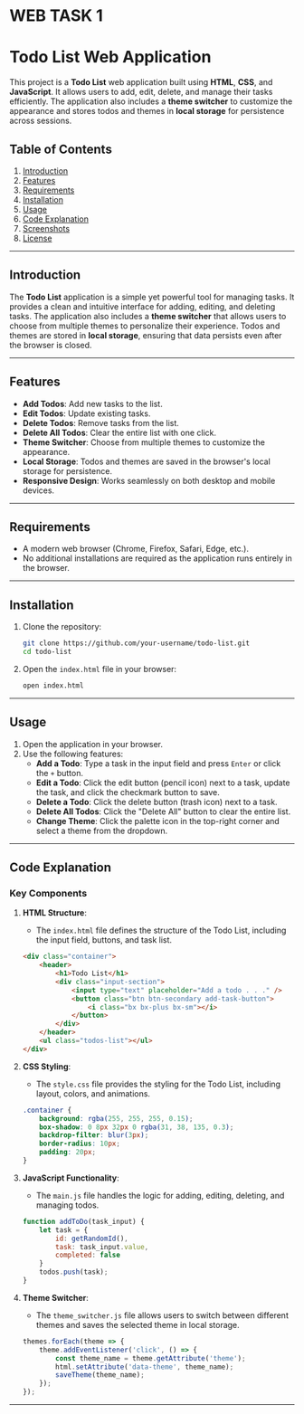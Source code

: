 # WEB TASK 1

# Todo List Web Application

This project is a **Todo List** web application built using **HTML**, **CSS**, and **JavaScript**. It allows users to add, edit, delete, and manage their tasks efficiently. The application also includes a **theme switcher** to customize the appearance and stores todos and themes in **local storage** for persistence across sessions.

## Table of Contents
1. [Introduction](#introduction)
2. [Features](#features)
3. [Requirements](#requirements)
4. [Installation](#installation)
5. [Usage](#usage)
6. [Code Explanation](#code-explanation)
7. [Screenshots](#screenshots)
8. [License](#license)

---

## Introduction

The **Todo List** application is a simple yet powerful tool for managing tasks. It provides a clean and intuitive interface for adding, editing, and deleting tasks. The application also includes a **theme switcher** that allows users to choose from multiple themes to personalize their experience. Todos and themes are stored in **local storage**, ensuring that data persists even after the browser is closed.

---

## Features

- **Add Todos**: Add new tasks to the list.
- **Edit Todos**: Update existing tasks.
- **Delete Todos**: Remove tasks from the list.
- **Delete All Todos**: Clear the entire list with one click.
- **Theme Switcher**: Choose from multiple themes to customize the appearance.
- **Local Storage**: Todos and themes are saved in the browser's local storage for persistence.
- **Responsive Design**: Works seamlessly on both desktop and mobile devices.

---

## Requirements

- A modern web browser (Chrome, Firefox, Safari, Edge, etc.).
- No additional installations are required as the application runs entirely in the browser.

---

## Installation

1. Clone the repository:
   ```bash
   git clone https://github.com/your-username/todo-list.git
   cd todo-list
   ```

2. Open the `index.html` file in your browser:
   ```bash
   open index.html
   ```

---

## Usage

1. Open the application in your browser.
2. Use the following features:
   - **Add a Todo**: Type a task in the input field and press `Enter` or click the `+` button.
   - **Edit a Todo**: Click the edit button (pencil icon) next to a task, update the task, and click the checkmark button to save.
   - **Delete a Todo**: Click the delete button (trash icon) next to a task.
   - **Delete All Todos**: Click the "Delete All" button to clear the entire list.
   - **Change Theme**: Click the palette icon in the top-right corner and select a theme from the dropdown.

---

## Code Explanation

### Key Components

1. **HTML Structure**:
   - The `index.html` file defines the structure of the Todo List, including the input field, buttons, and task list.

   ```html
   <div class="container">
       <header>
           <h1>Todo List</h1>
           <div class="input-section">
               <input type="text" placeholder="Add a todo . . ." />
               <button class="btn btn-secondary add-task-button">
                   <i class="bx bx-plus bx-sm"></i>
               </button>
           </div>
       </header>
       <ul class="todos-list"></ul>
   </div>
   ```

2. **CSS Styling**:
   - The `style.css` file provides the styling for the Todo List, including layout, colors, and animations.

   ```css
   .container {
       background: rgba(255, 255, 255, 0.15);
       box-shadow: 0 8px 32px 0 rgba(31, 38, 135, 0.3);
       backdrop-filter: blur(3px);
       border-radius: 10px;
       padding: 20px;
   }
   ```

3. **JavaScript Functionality**:
   - The `main.js` file handles the logic for adding, editing, deleting, and managing todos.

   ```javascript
   function addToDo(task_input) {
       let task = {
           id: getRandomId(),
           task: task_input.value,
           completed: false
       }
       todos.push(task);
   }
   ```

4. **Theme Switcher**:
   - The `theme_switcher.js` file allows users to switch between different themes and saves the selected theme in local storage.

   ```javascript
   themes.forEach(theme => {
       theme.addEventListener('click', () => {
           const theme_name = theme.getAttribute('theme');
           html.setAttribute('data-theme', theme_name);
           saveTheme(theme_name);
       });
   });
   ```

---
